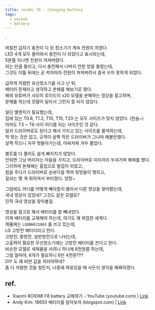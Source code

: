 ```yaml
---
title: roidmi f8 - changing battery
tags:
  - vacuum
  - battery
---
```

.

며칠전 갑자기 충전이 다 된 청소기가 계속 전원이 꺼졌다.  
LED 4개 모두 들어와서 충전이 다 되었다고 표시되는데,  
5분쯤 지나면 전원이 꺼져버렸다.  
되는 만큼 돌리고, 다시 충전해서 나머지 안한 방을 돌렸는데,  
그것도 이틀 뒤에는 곧 켜자마자 전원이 꺼져버려서 결국 쓰지 못하게 되었다.  

급하게 저렴한 유선청소기를 사고 난 뒤,  
배터리 문제라고 생각하고 분해를 해보기로 했다.  
해외 유튜버가 샤오미 로이드미 x20 모델을 분해하는 영상을 참고하며,  
분해를 하는데 모델이 달라서 그런지 잘 되지 않았다.  

일단 별렌치가 필요했는데,  
집에 있는 T0.8, T1.2, T10, T15, T20 는 모두 사이즈가 맞지 않았다. (한숨~)  
아마도 T3 ~ T6 사이 어디쯤 되는 사이즈인 것 같다.  
일자 드라이버로도 된다고 해서 가지고 있는 사이즈를 물색하는데,  
딱 맞는 것은 없고, 규격이 살짝 작은 드라이버가 그나마 해볼만했다.  
살짝 작으니 자꾸 헛돌아가는데, 어찌저찌 겨우 풀었다.  

볼트를 다 풀어도 쉽게 빠지지가 않았다.  
안되면 그냥 버리자는 마음을 가지고,  드라이버로 이리저리 쑤셔가며 해체를 했다.  
그리하여 본체에는 흠집으로 벌집이 되었고,  
힘을 주다가 드라이버로 손바닥을 찍어 핏방울이 맺히고,  
걸쇠는 몇 개 휘어져서 부러졌다. 엉망~  

그럼에도 어디를 어떻게 빼야할지 몰라서 다른 영상을 찾아봤는데,  
국내 영상이 있었네? 그것도 같은 모델로?  
진작 국내 영상을 찾아볼걸.  

영상을 참고로 해서 배터리를 잘 빼내었다.  
이제 배터리를 교체해야 하는데, 여기도 꽤 복잡한 세계다.  
제품에는 `LGDBHE21865` 를 쓰고 있는데,  
LG 고방전 배터리라고 한다.  
고방전, 중방전, 일반방전으로 나뉘는데,  
고출력이 필요한 무선청소기에는 고방전 배터리를 쓴다고 한다.  
비슷한 모델로 새제품을 사려니 하나에 8천원쯤 하는데,  
그럼 얼마야, 8개가 필요하니 6만 4천원???  
DIY 도 꽤 비싼 값을 치러야하네?  
좀 더 저렴한 것을 찾든지, 나중에 여유있을 때 사든지 생각을 해봐야겠다.  

## ref.

- Xiaomi ROIDMI F8 battery 교체하기 - YouTube (youtube.com) | [Link](https://www.youtube.com/watch?v=oh3EcyXfmqA&ab_channel=%EC%A0%9C%ED%92%88%EC%97%B0%EA%B5%AC%EC%86%8C) 
- Andy Kim: 18650 배터리를 알아보자 (blogspot.com) | [Link](https://andy-power.blogspot.com/2018/12/18650.html)

